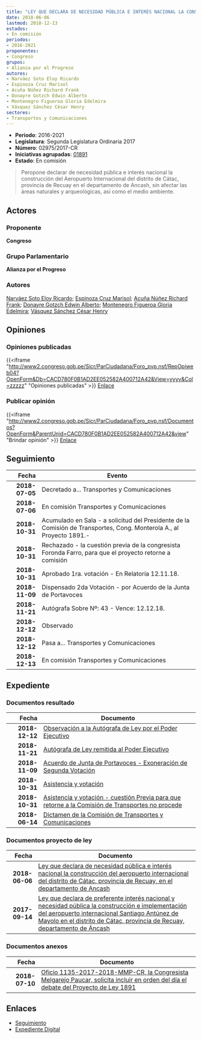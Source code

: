 ```yaml
---
title: "LEY QUE DECLARA DE NECESIDAD PÚBLICA E INTERÉS NACIONAL LA CONSTRUCCIÓN DEL AEROPUERTO INTERNACIONAL DEL DISTRITO DE CATAC, PROVINCIA DE RECUAY, DEPARTAMENTO DE ANCASH"
date: 2018-06-06
lastmod: 2018-12-13
estados:
- En comisión
periodos:
- 2016-2021
proponentes:
- Congreso
grupos:
- Alianza por el Progreso
autores:
- Narváez Soto Eloy Ricardo
- Espinoza Cruz Marisol
- Acuña Núñez Richard Frank
- Donayre Gotzch Edwin Alberto
- Montenegro Figueroa Gloria Edelmira
- Vásquez Sánchez César Henry
sectores:
- Transportes y Comunicaciones
---
```

- **Periodo**: 2016-2021
- **Legislatura**: Segunda Legislatura Ordinaria 2017
- **Número**: 02975/2017-CR
- **Iniciativas agrupadas**: [01891](../../01800/01891)
- **Estado**: En comisión

> Peropone declarar de necesidad pública e interés nacional la construcción del Aeropuerto Internacional del distrito de Cátac, provincia de Recuay en el departamento de Ancash, sin afectar las áreas naturales y arqueológicas, así como el medio ambiente.


## Actores

### Proponente

**Congreso**

### Grupo Parlamentario

**Alianza por el Progreso**

### Autores

[Narváez Soto Eloy Ricardo](mailto:mailto:enarvaez@congreso.gob.pe); [Espinoza Cruz Marisol](mailto:mailto:mespinozac@congreso.gob.pe); [Acuña Núñez Richard Frank](mailto:mailto:racuna@congreso.gob.pe); [Donayre Gotzch Edwin Alberto](mailto:mailto:edonayre@congreso.gob.pe); [Montenegro Figueroa Gloria Edelmira](mailto:mailto:gmontenegrof@congreso.gob.pe); [Vásquez Sánchez César Henry](mailto:mailto:cvasquezs@congreso.gob.pe)

## Opiniones

### Opiniones publicadas

{{<iframe "http://www2.congreso.gob.pe/Sicr/ParCiudadana/Foro_pvp.nsf/RepOpiweb04?OpenForm&Db=CACD780F0B1AD2EE052582A400712A42&View=yyyy&Col=zzzzz" "Opiniones publicadas" >}}
[Enlace](http://www2.congreso.gob.pe/Sicr/ParCiudadana/Foro_pvp.nsf/RepOpiweb04?OpenForm&Db=CACD780F0B1AD2EE052582A400712A42&View=yyyy&Col=zzzzz)

### Publicar opinión

{{<iframe "http://www2.congreso.gob.pe/Sicr/ParCiudadana/Foro_pvp.nsf/Documentos?OpenForm&ParentUnid=CACD780F0B1AD2EE052582A400712A42&view" "Brindar opinión" >}}
[Enlace](http://www2.congreso.gob.pe/Sicr/ParCiudadana/Foro_pvp.nsf/Documentos?OpenForm&ParentUnid=CACD780F0B1AD2EE052582A400712A42&view)


## Seguimiento

| Fecha | Evento |
|------:|--------|
| **2018-07-05** | Decretado a... Transportes y Comunicaciones |
| **2018-07-06** | En comisión Transportes y Comunicaciones |
| **2018-10-31** | Acumulado en Sala - a solicitud del Presidente de la Comisión de Transportes, Cong. Monterola A., al Proyecto 1891.- |
| **2018-10-31** | Rechazado - la cuestión previa de la congresista Foronda Farro, para que el proyecto retorne a comisión |
| **2018-10-31** | Aprobado 1ra. votación - En Relatoría 12.11.18. |
| **2018-11-09** | Dispensado 2da Votación - por Acuerdo de la Junta de Portavoces |
| **2018-11-21** | Autógrafa Sobre Nº: 43 - Vence: 12.12.18. |
| **2018-12-12** | Observado |
| **2018-12-12** | Pasa a... Transportes y Comunicaciones |
| **2018-12-13** | En comisión Transportes y Comunicaciones |

## Expediente

### Documentos resultado

| Fecha | Documento |
|------:|-----------|
| **2018-12-12** | [Observación a la Autógrafa de Ley por el Poder Ejecutivo](http://www.leyes.congreso.gob.pe/Documentos/2016_2021/Observacion_a_la_Autografa/OBAU0189120181212.pdf) |
| **2018-11-21** | [Autógrafa de Ley remitida al Poder Ejecutivo](http://www.leyes.congreso.gob.pe/Documentos/2016_2021/Autografas/Ley_y_de_Resolucion_Legislativa/AU0189120181121.pdf) |
| **2018-11-09** | [Acuerdo de Junta de Portavoces - Exoneración de Segunda Votación](http://www.leyes.congreso.gob.pe/Documentos/2016_2021/Acuerdos/Junta_Portavoces/AJPESV0189120181109.pdf) |
| **2018-10-31** | [Asistencia y votación](http://www.leyes.congreso.gob.pe/Documentos/2016_2021/Asistencia_y_Votacion/Proyectos_de_Ley/AV0189120181031.pdf) |
| **2018-10-31** | [Asistencia y votación - cuestión Previa para que retorne a la Comisión de Transportes no procede](http://www.leyes.congreso.gob.pe/Documentos/2016_2021/Asistencia_y_Votacion/Proyectos_de_Ley/AVCP0189120181031.pdf) |
| **2018-06-14** | [Dictamen de la Comisión de Transportes y Comunicaciones](http://www.leyes.congreso.gob.pe/Documentos/2016_2021/Seguimiento_de_Proyectos_de_Ley/00940PL20170614.pdf) |

### Documentos proyecto de ley

| Fecha | Documento |
|------:|-----------|
| **2018-06-06** | [Ley que declara de necesidad pública e interés nacional la construcción del aeropuerto internacional del distrito de Cátac, provincia de Recuay, en el departamento de Ancash](http://www.leyes.congreso.gob.pe/Documentos/2016_2021/Proyectos_de_Ley_y_de_Resoluciones_Legislativas/PL0296820180606.pdf) |
| **2017-09-14** | [Ley que declara de preferente interés nacional y necesidad pública la construcción e implementación del aeropuerto internacional Santiago Antúnez de Mayolo en el distrito de Cátac, provincia de Recuay, departamento de Áncash](http://www.leyes.congreso.gob.pe/Documentos/2016_2021/Proyectos_de_Ley_y_de_Resoluciones_Legislativas/PL0189120170914.pdf) |

### Documentos anexos

| Fecha | Documento |
|------:|-----------|
| **2018-07-10** | [Oficio 1135-2017-2018-MMP-CR, la Congresista Melgarejo Paucar, solicita incluir en orden del día el debate del Proyecto de Ley 1891](http://www.leyes.congreso.gob.pe/Documentos/2016_2021/Oficios/Congresistas/OFICIO-1135-2017-2018-MMP-CR.PDF) |

## Enlaces

- [Seguimiento](http://www2.congreso.gob.pe/Sicr/TraDocEstProc/CLProLey2016.nsf/f7fff46988ca05b1052578e100829cc7/a5aaba90b884e116052582a40073cd89?OpenDocument)
- [Expediente Digital](http://www2.congreso.gob.pe/Sicr/TraDocEstProc/CLProLey2016.nsf/f7fff46988ca05b1052578e100829cc7/a5aaba90b884e116052582a40073cd89?OpenDocument&Click=05257FB7005EB655.eb71d0cf91d8294e05256cdf006b5706/$Body/0.1C6C)

